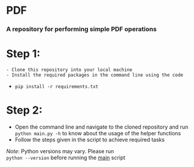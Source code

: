 # PDF
### __A repository for performing simple PDF operations__

#  **Step 1**:
    - Clone this repository into your local machine
    - Install the required packages in the command line using the code 
  - `pip install -r requirements.txt`

# **Step 2**:
  - Open the command line and navigate to the cloned repository and run  `python main.py -h` to know about the usage of the helper functions 
  - Follow the steps given in the script to achieve required tasks
  
  *Note*: Python versions may vary. Please run  
  `python --version` before running the [main](./main.py) script

  
